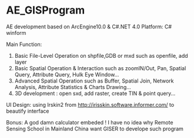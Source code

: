 # AE_GISProgram
AE development based on ArcEngine10.0  &amp; C#.NET 4.0
Platform: C# winform 

Main Function:
  1. Basic  File-Level Operation on shpfile,GDB or mxd such as openfile, add layer
  2. Basic Spatial Operation & Interaction such as zoomIN/Out, Pan, Spatial Query, Attribute Query, Hulk Eye Window...
  3. Advanced Spatial Operation such as Buffer, Spatial Join, Network Analysis, Attribute Statistics & Charts Drawing...
  4. 3D development : open sxd, add raster, create TIN & point query...
  
UI Design:
  using Irskin2 from http://irisskin.software.informer.com/ to beautify interface
  
Bonus:
  A god damn calculator embeded ! I have no idea why Remote Sensing School in Mainland China want GISER to develope such program
